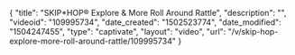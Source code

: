 {
    "title": "SKIP*HOP&reg; Explore &amp; More Roll Around Rattle",
    "description": "",
    "videoid": "109995734",
    "date_created": "1502523774",
    "date_modified": "1504247455",
    "type": "captivate",
    "layout": "video",
    "url": "\/v\/skip-hop-explore-more-roll-around-rattle\/109995734"
}